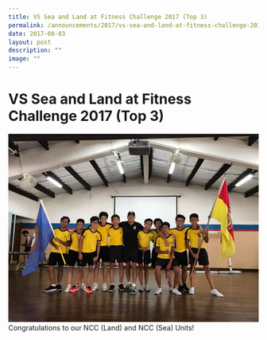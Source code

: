 ```yaml
---
title: VS Sea and Land at Fitness Challenge 2017 (Top 3)
permalink: /announcements/2017/vs-sea-and-land-at-fitness-challenge-2017-top-3/
date: 2017-08-03
layout: post
description: ""
image: ""
---
```

# **VS Sea and Land at Fitness Challenge 2017 (Top 3)**

![](/images/NCC-Sea-1.jpg)
Congratulations to our NCC (Land) and NCC (Sea) Units!